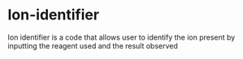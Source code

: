 # Ion-identifier
Ion identifier is a code that allows user to identify the ion present by inputting the reagent used and the result observed 
